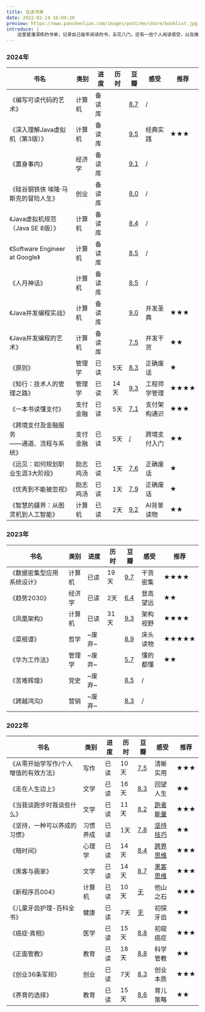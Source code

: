 ```yaml
---
title: 在读书单
date: 2022-02-14 16:04:20
preview: https://www.panshenlian.com/images/post/me/share/booklist.jpg
introduce: |
    这里是潘深练的书单，记录自己每年阅读的书，五花八门，还有一些个人阅读感受，以及推荐阅读指数。
---
```




### 2024年 

|书名|类别|进度|历时|豆瓣|感受|推荐|
| ---- | ---- | ---- | ---- | ---- | ---- | ---- |
|《编写可读代码的艺术》|计算机|备读库||[8.7](https://book.douban.com/subject/10797189/)|/||
|《深入理解Java虚拟机（第3版）》|计算机|备读库||[9.5](https://book.douban.com/subject/34907497/)|经典实践|**★★★**|
|《置身事内》|经济学|备读库||[9.1](https://book.douban.com/subject/35546622/)|/||
|《硅谷钢铁侠 埃隆·马斯克的冒险人生》|创业|备读库||[8.0](https://book.douban.com/subject/26759508/)|/||
|《Java虚拟机规范（Java SE 8版）》|计算机|备读库||[8.4](https://book.douban.com/subject/26418340/)|/||
|《Software Engineer at Google》|计算机|备读库||[8.5](https://book.douban.com/subject/34875994/)|/||
|《人月神话》|计算机|备读库||[8.5](https://book.douban.com/subject/26358448/)|/||
|《Java并发编程实战》|计算机|备读库||[9.0](https://book.douban.com/subject/10484692/)|并发圣典|**★★★**|
|《Java并发编程的艺术》|计算机|备读库||[7.5](https://book.douban.com/subject/26591326/)|并发干货|**★★**|
|《原则》|管理学|已读|5天|[8.3](https://book.douban.com/subject/27608239/)|正确废话|**★**|
|《知行：技术人的管理之路》|管理学|已读|14天|[9.3](https://book.douban.com/subject/33463986/)|工程师学管理|**★★★★**|
|《一本书读懂支付》|支付金融|已读|5天|[7.1](https://book.douban.com/subject/36422205/)|支付架构通识|**★★★**|
|《跨境支付及金融服务</br>——通道、流程与系统》|支付金融|已读|5天|[/](https://book.douban.com/subject/36157157/)|跨境支付入门|**★★**|
|《远见：如何规划职业生涯3大阶段》|励志鸡汤|已读|1天|[7.6](https://book.douban.com/subject/27609489/)|正确废话|**★**|
|《优秀到不能被忽视》|励志鸡汤|已读|1天|[7.9](https://book.douban.com/subject/26781120/)|正确废话|**★**|
|《智慧的疆界：从图灵机到人工智能》|计算机|已读|2天|[9.2](https://book.douban.com/subject/30379536/)|AI背景读物|**★★**|

### 2023年 

|书名|类别|进度|历时|豆瓣|感受|推荐|
| ---- | ---- | ---- | ---- | ---- | ---- | ---- |
|《数据密集型应用系统设计》|计算机|已读|19天|[9.7](https://book.douban.com/subject/30329536/)|干货密集|**★★★★**|
|《趋势2030》|经济学|已读|2天|[6.4](https://book.douban.com/subject/35809919/)|登高望远|**★★**|
|《凤凰架构》|计算机|已读|31天|[9.3](https://book.douban.com/subject/35492898/)|架构视野|**★★★★**|
|《菜根谭》|哲学|~废弃~||[8.9](https://book.douban.com/subject/34783406/)|床头读物|**★★★★★**|
|《华为工作法》|管理学|~废弃~||[5.7](https://book.douban.com/subject/26932497/)|懂的都懂|**★★**|
|《苦难辉煌》|党史|~废弃~||[8.5](https://book.douban.com/subject/35177921/)|/||
|《跨越鸿沟》|营销|~废弃~||[8.3](https://book.douban.com/subject/3320425/)|/||

### 2022年 

|书名|类别|进度|历时|豆瓣|感受|推荐|
| ---- | ---- | ---- | ---- | ---- | ---- | ---- |
|《从零开始学写作/个人增值的有效方法》|写作|已读|10天|[7.5](https://book.douban.com/subject/30266255/)|清晰实用|**★★★**|
|《走在人生边上》|文学|已读|16天|[8.3](https://book.douban.com/subject/26855800/)|回望人生|**★★**|
|《当我谈跑步时我谈些什么》|文学|已读|11天|[8.2](https://book.douban.com/subject/3369600/)|[跑者能量](/2022/05/18/weekly-7/)|**★★★**|
|《坚持，一种可以养成的习惯》|习惯养成|已读|1天|[7.8](https://book.douban.com/subject/26771587/)|[坚持技巧](/2022/05/18/weekly-7/)|**★★**|
|《暗时间》|心理学|已读|14天|[8.4](https://book.douban.com/subject/6709809/)|[跨界思维](/2022/07/01/book-001-dark-time/)|**★★★**|
|《黑客与画家》|文学|已读|14天|[8.7](https://book.douban.com/subject/6021440/)|[黑客思维](/2022/08/13/book-002-hackers-and-painters/)|**★★★**|
|《新程序员004》|计算机|已读|10天|[无](https://book.douban.com/subject/35928464/)|他山之石|**★★★**|
|《儿童牙齿护理-百科全书》|健康|已读|7天|[无](https://book.douban.com/subject/30607924/)|初探牙齿|**★★**|
|《癌症·真相》|医学|已读|15天|[8.8](https://book.douban.com/subject/26592648/)|初窥癌症|**★★★**|
|《正面管教》|教育|已读|18天|[8.8](https://book.douban.com/subject/3420606/)|科学管教|**★★**|
|《创业36条军规》|创业|已读|7天|[8.3](https://book.douban.com/subject/26794032/)|创业本质|**★★★**|
|《养育的选择》|教育|已读|15天|[8.6](https://book.douban.com/subject/26797268/)|育儿策略|**★★**|
